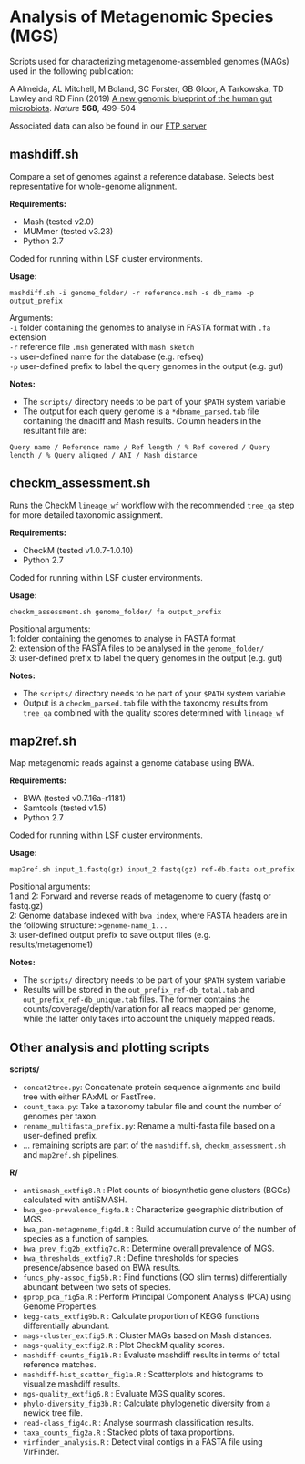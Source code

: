 Analysis of Metagenomic Species (MGS)
=====================================

Scripts used for characterizing metagenome-assembled genomes (MAGs) used in the following publication:

A Almeida, AL Mitchell, M Boland, SC Forster, GB Gloor, A Tarkowska, TD Lawley and RD Finn (2019) [A new genomic blueprint of the human gut microbiota](https://www.nature.com/articles/s41586-019-0965-1). <i>Nature</i> <b>568</b>, 499–504

Associated data can also be found in our [FTP server](shorturl.at/dwBR8)

## mashdiff.sh

Compare a set of genomes against a reference database. Selects best representative for whole-genome alignment.

<b>Requirements:</b>
* Mash (tested v2.0)
* MUMmer (tested v3.23)
* Python 2.7

Coded for running within LSF cluster environments. 

<b>Usage:</b> 
```
mashdiff.sh -i genome_folder/ -r reference.msh -s db_name -p output_prefix
```
Arguments:  
`-i` folder containing the genomes to analyse in FASTA format  with `.fa` extension  
`-r` reference file `.msh` generated with `mash sketch`  
`-s` user-defined name for the database (e.g. refseq)  
`-p` user-defined prefix to label the query genomes in the output (e.g. gut)  

<b>Notes:</b>
- The `scripts/` directory needs to be part of your `$PATH` system variable
- The output for each query genome is a `*dbname_parsed.tab` file containing the dnadiff and Mash results. Column headers in the resultant file are: 
```
Query name / Reference name / Ref length / % Ref covered / Query length / % Query aligned / ANI / Mash distance
```

## checkm_assessment.sh

Runs the CheckM `lineage_wf` workflow with the recommended `tree_qa` step for more detailed taxonomic assignment.

<b>Requirements:</b>
* CheckM (tested v1.0.7-1.0.10)
* Python 2.7

Coded for running within LSF cluster environments. 

<b>Usage:</b>
```
checkm_assessment.sh genome_folder/ fa output_prefix
```
Positional arguments:  
1: folder containing the genomes to analyse in FASTA format  
2: extension of the FASTA files to be analysed in the `genome_folder/`  
3: user-defined prefix to label the query genomes in the output (e.g. gut)  

<b>Notes:</b>
- The `scripts/` directory needs to be part of your `$PATH` system variable
- Output is a `checkm_parsed.tab` file with the taxonomy results from `tree_qa` combined with the quality scores determined with `lineage_wf`

## map2ref.sh

Map metagenomic reads against a genome database using BWA.

<b>Requirements:</b>
* BWA (tested v0.7.16a-r1181)
* Samtools (tested v1.5)
* Python 2.7

Coded for running within LSF cluster environments. 

<b>Usage:</b>
```
map2ref.sh input_1.fastq(gz) input_2.fastq(gz) ref-db.fasta out_prefix
```
Positional arguments:  
1 and 2: Forward and reverse reads of metagenome to query (fastq or fastq.gz)  
2: Genome database indexed with `bwa index`, where FASTA headers are in the following structure: `>genome-name_1...`  
3: user-defined output prefix to save output files (e.g. results/metagenome1) 

<b>Notes:</b>
- The `scripts/` directory needs to be part of your `$PATH` system variable
- Results will be stored in the `out_prefix_ref-db_total.tab` and `out_prefix_ref-db_unique.tab` files. The former contains the counts/coverage/depth/variation for all reads mapped per genome, while the latter only takes into account the uniquely mapped reads.

## Other analysis and plotting scripts

<b>scripts/</b>
* `concat2tree.py`: Concatenate protein sequence alignments and build tree with either RAxML or FastTree.
* `count_taxa.py`: Take a taxonomy tabular file and count the number of genomes per taxon.
* `rename_multifasta_prefix.py`: Rename a multi-fasta file based on a user-defined prefix.
* ... remaining scripts are part of the `mashdiff.sh`, `checkm_assessment.sh` and `map2ref.sh` pipelines.

<b>R/</b>
* `antismash_extfig8.R` : Plot counts of biosynthetic gene clusters (BGCs) calculated with antiSMASH.
* `bwa_geo-prevalence_fig4a.R` : Characterize geographic distribution of MGS.
* `bwa_pan-metagenome_fig4d.R` : Build accumulation curve of the number of species as a function of samples.
* `bwa_prev_fig2b_extfig7c.R` : Determine overall prevalence of MGS.
* `bwa_thresholds_extfig7.R` : Define thresholds for species presence/absence based on BWA results.
* `funcs_phy-assoc_fig5b.R` : Find functions (GO slim terms) differentially abundant between two sets of species.
* `gprop_pca_fig5a.R` : Perform Principal Component Analysis (PCA) using Genome Properties.
* `kegg-cats_extfig9b.R` : Calculate proportion of KEGG functions differentially abundant.
* `mags-cluster_extfig5.R` : Cluster MAGs based on Mash distances.
* `mags-quality_extfig2.R` : Plot CheckM quality scores.
* `mashdiff-counts_fig1b.R` : Evaluate mashdiff results in terms of total reference matches.
* `mashdiff-hist_scatter_fig1a.R` : Scatterplots and histograms to visualize mashdiff results.
* `mgs-quality_extfig6.R` : Evaluate MGS quality scores.
* `phylo-diversity_fig3b.R` : Calculate phylogenetic diversity from a newick tree file.
* `read-class_fig4c.R` : Analyse sourmash classification results.
* `taxa_counts_fig2a.R` : Stacked plots of taxa proportions.
* `virfinder_analysis.R` : Detect viral contigs in a FASTA file using VirFinder.
